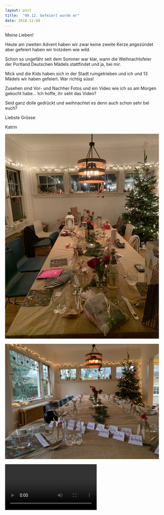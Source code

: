 ```yaml
---
layout: post
title:  "09.12. Gefeiert wurde er"
date: 2018-12-09
---
```

Meine Lieben!


Heute am zweiten Advent haben wir zwar keine zweite Kerze angezündet aber gefeiert haben wir trotzdem wie wild.

Schon so ungefähr seit dem Sommer war klar, wann die Weihnachtsfeier der Portland Deutschen Mädels stattfindet und ja, bei mir.

Mick und die Kids haben sich in der Stadt rumgetrieben und ich und 13 Mädels wir haben gefeiert. War richtig süss!

Zusehen sind Vor- und Nachher Fotos und ein Video wie ich so am Morgen gekocht habe… Ich hoffe, ihr seht das Video?

Seid ganz dolle gedrückt und weihnachtet es denn auch schon sehr bei euch?

Liebste Grüsse

Katrin











![IMG_0246.jpeg](/assets/2018-12-09/IMG_0246.jpeg)

![IMG_0244.jpeg](/assets/2018-12-09/IMG_0244.jpeg)

![IMG_0239.MOV](/assets/2018-12-09/IMG_0239.MOV)

